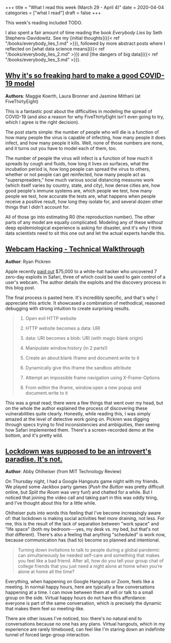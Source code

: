 +++
title = "What I read this week (March 29 - April 4)"
date = 2020-04-04
categories = ["what I read"]
draft = false
+++

This week's reading included TODO.

<!--more-->

I also spent a fair amount of time reading the book *Everybody Lies* by Seth Stephens-Davidowitz. See my [initial thoughts]({{< ref "/books/everybody_lies_1.md" >}}), followed by more abstract posts where I reflected on [what data science means]({{< ref "/books/everybody_lies_2.md" >}}) and [the dangers of big data]({{< ref "/books/everybody_lies_3.md" >}}).


## [Why it's so freaking hard to make a good COVID-19 model](https://fivethirtyeight.com/features/why-its-so-freaking-hard-to-make-a-good-covid-19-model/)
**Authors**: Maggie Koerth, Laura Bronner and Jasmine Mithani (at FiveThirtyEight)

This is a fantastic post about the difficulties in modeling the spread of COVID-19 (and also a reason for why FiveThirtyEight isn't even going to try, which I agree is the right decision).

The post starts simple: the number of people who will die is a function of how many people the virus is capable of infecting, how many people it does infect, and how many people it kills. Well, none of those numbers are none, and it turns out you have to model each of them, too.

The number of people the virus will infect is a function of how much it spreads by cough and fluids, how long it lives on surfaces, what the incubation period is, how long people can spread the virus to others, whether or not people can get reinfected, how many people act as "superspreaders," how much various social distancing measures work (which itself varies by country, state, and city), how dense cities are, how good people's immune systems are, which people we test, how many people we test, how accurate the tests are, what happens when people receive a positive result, how long they isolate for, and several dozen other things that I didn't account for.

All of those go into estimating R0 (the reproduction number). The other parts of any model are equally complicated. Modeling any of these without deep epidemiological experience is asking for disaster, and it's why I think data scientists need to sit this one out and let the actual experts handle this.


## [Webcam Hacking - Technical Walkthrough](https://www.ryanpickren.com/webcam-hacking)
**Author**: Ryan Pickren

Apple recently [paid out](https://www.forbes.com/sites/daveywinder/2020/04/03/iphone-camera-hijacked-using-three-zero-days-apple-pays-hacker-75000/#7993fd5e4f91) $75,000 to a white-hat hacker who uncovered 7 zero-day exploits in Safari, three of which could be used to gain control of a user's webcam. The author details the exploits and the discovery process in this blog post.

The final process is pasted here. It's incredibly specific, and that's why I appreciate this article. It showcased a combination of methodical, reasoned debugging with strong intuition to create surprising results.

> 1. Open evil HTTP website
>
> 2. HTTP website becomes a data: URI
>
> 3. data: URI becomes a blob: URI (with magic blank origin)
>
> 4. Manipulate window.history (in 2 parts!)
>
> 5. Create an about:blank iframe and document.write to it
>
> 6. Dynamically give this iframe the sandbox attribute
>
> 7. Attempt an impossible frame navigation using X-Frame-Options
>
> 8. From within the iframe, window.open a new popup and document.write to it

This was a great read; there were a few things that went over my head, but on the whole the author explained the process of discovering these vulnerabilities quite clearly. Honestly, while reading this, I was simply amazed at the level of detective work going on. Pickren was digging through specs trying to find inconsistencies and ambiguities, then seeing how Safari implemented them. There's a screen-recorded demo at the bottom, and it's pretty wild.


## [Lockdown was supposed to be an introvert's paradise. It's not.](https://www.technologyreview.com/s/615437/virtual-happy-hour-introverts-lockdown-coronavirus/)
**Author**: Abby Ohlheiser (from MIT Technology Review)

On Thursday night, I had a Google Hangouts game night with my friends. We played some Jackbox party games (*Push the Button* was pretty difficult online, but *Split the Room* was very fun!) and chatted for a while. But I noticed that joining the video call and taking part in this was oddly tiring, and I've thought about this for a little while.

Ohlheiser puts into words this feeling that I've become increasingly aware of: that lockdown is making social activities feel *more* draining, not less. For me, this is the result of the lack of separation between "work space" and "life space" (both my bedroom---yes, my desk vs. my bed, but that's not *that* different). There's also a feeling that anything "scheduled" is work now, because communication has (had to) become so planned and intentional.

> Turning down invitations to talk to people during a global pandemic can simultaneously be needed self-care and something that makes you feel like a bad friend.  After all, how do you tell your group chat of college friends that you just need a night alone at home when you’re alone at home all the time?

Everything, when happening on Google Hangouts or Zoom, feels like a meeting. In normal happy hours, here are typically a few conversations happening at a time. I can move between them at will or talk to a small group on the side. Virtual happy hours do not have this affordance: everyone is part of the same conversation, which is precisely the dynamic that makes them feel so meeting-like.

There are other issues I've noticed, too: there's no natural end to conversations because no one has any plans. Virtual hangouts, which in my experience are rarely timeboxed, can feel like I'm staring down an indefinite tunnel of forced large-group interaction.


